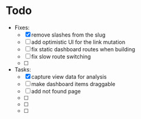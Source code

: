 # Todo

- Fixes:
  - [x] remove slashes from the slug
  - [ ] add optimistic UI for the link mutation
  - [ ] fix static dashboard routes when building
  - [ ] fix slow route switching
  - [ ]
- Tasks:
  - [x] capture view data for analysis
  - [ ] make dashboard items draggable
  - [ ] add not found page
  - [ ]
  - [ ]
  - [ ]

